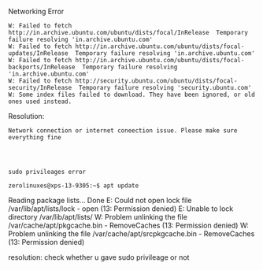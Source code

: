  Networking Error

    W: Failed to fetch http://in.archive.ubuntu.com/ubuntu/dists/focal/InRelease  Temporary failure resolving 'in.archive.ubuntu.com'
    W: Failed to fetch http://in.archive.ubuntu.com/ubuntu/dists/focal-updates/InRelease  Temporary failure resolving 'in.archive.ubuntu.com'
    W: Failed to fetch http://in.archive.ubuntu.com/ubuntu/dists/focal-backports/InRelease  Temporary failure resolving 'in.archive.ubuntu.com'
    W: Failed to fetch http://security.ubuntu.com/ubuntu/dists/focal-security/InRelease  Temporary failure resolving 'security.ubuntu.com'
    W: Some index files failed to download. They have been ignored, or old ones used instead.

Resolution:

    Network connection or internet coneection issue. Please make sure everything fine 
    
    
    
    
    sudo privileages error
    
    zerolinuxes@xps-13-9305:~$ apt update
Reading package lists... Done
E: Could not open lock file /var/lib/apt/lists/lock - open (13: Permission denied)
E: Unable to lock directory /var/lib/apt/lists/
W: Problem unlinking the file /var/cache/apt/pkgcache.bin - RemoveCaches (13: Permission denied)
W: Problem unlinking the file /var/cache/apt/srcpkgcache.bin - RemoveCaches (13: Permission denied)

resolution:
      check whether u gave sudo privileage or not
    
